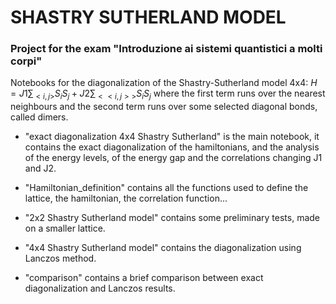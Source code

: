 # SHASTRY SUTHERLAND MODEL 
### Project for the exam "Introduzione ai sistemi quantistici a molti corpi"
Notebooks for the diagonalization of the Shastry-Sutherland model 4x4:
$H = J1\sum_{<i,j>} S_iS_j +  J2\sum_{<<i,j>>} S_iS_j$
where the first term runs over the nearest neighbours and the second term runs over some selected diagonal bonds, called dimers.

* "exact diagonalization 4x4 Shastry Sutherland" is the main notebook, it contains the exact diagonalization of the hamiltonians, and the analysis of the energy levels, of the energy gap and the correlations changing J1 and J2.
* "Hamiltonian_definition" contains all the functions used to define the lattice, the hamiltonian, the correlation function...

* "2x2 Shastry Sutherland model" contains some preliminary tests, made on a smaller lattice.
* "4x4 Shastry Sutherland model" contains the diagonalization using Lanczos method.
* "comparison" contains a brief comparison between exact diagonalization and Lanczos results.
